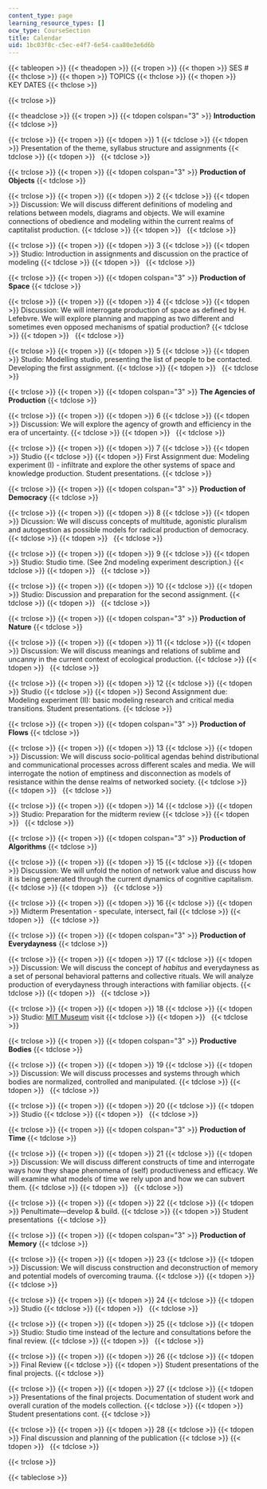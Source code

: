 ```yaml
---
content_type: page
learning_resource_types: []
ocw_type: CourseSection
title: Calendar
uid: 1bc03f8c-c5ec-e4f7-6e54-caa80e3e6d6b
---
```


{{< tableopen >}}
{{< theadopen >}}
{{< tropen >}}
{{< thopen >}}
SES #
{{< thclose >}}
{{< thopen >}}
TOPICS
{{< thclose >}}
{{< thopen >}}
KEY DATES
{{< thclose >}}

{{< trclose >}}

{{< theadclose >}}
{{< tropen >}}
{{< tdopen colspan="3" >}}
**Introduction**
{{< tdclose >}}

{{< trclose >}}
{{< tropen >}}
{{< tdopen >}}
1
{{< tdclose >}}
{{< tdopen >}}
Presentation of the theme, syllabus structure and assignments
{{< tdclose >}}
{{< tdopen >}}
 
{{< tdclose >}}

{{< trclose >}}
{{< tropen >}}
{{< tdopen colspan="3" >}}
**Production of Objects**
{{< tdclose >}}

{{< trclose >}}
{{< tropen >}}
{{< tdopen >}}
2
{{< tdclose >}}
{{< tdopen >}}
Discussion: We will discuss different definitions of modeling and relations between models, diagrams and objects. We will examine connections of obedience and modeling within the current realms of captitalist production.
{{< tdclose >}}
{{< tdopen >}}
 
{{< tdclose >}}

{{< trclose >}}
{{< tropen >}}
{{< tdopen >}}
3
{{< tdclose >}}
{{< tdopen >}}
Studio: Introduction in assignments and discussion on the practice of modeling
{{< tdclose >}}
{{< tdopen >}}
 
{{< tdclose >}}

{{< trclose >}}
{{< tropen >}}
{{< tdopen colspan="3" >}}
**Production of Space**
{{< tdclose >}}

{{< trclose >}}
{{< tropen >}}
{{< tdopen >}}
4
{{< tdclose >}}
{{< tdopen >}}
Discussion: We will interrogate production of space as defined by H. Lefebvre. We will explore planning and mapping as two different and sometimes even opposed mechanisms of spatial production?
{{< tdclose >}}
{{< tdopen >}}
 
{{< tdclose >}}

{{< trclose >}}
{{< tropen >}}
{{< tdopen >}}
5
{{< tdclose >}}
{{< tdopen >}}
Studio: Modelling studio, presenting the list of people to be contacted. Developing the first assignment.
{{< tdclose >}}
{{< tdopen >}}
 
{{< tdclose >}}

{{< trclose >}}
{{< tropen >}}
{{< tdopen colspan="3" >}}
**The Agencies of Production**
{{< tdclose >}}

{{< trclose >}}
{{< tropen >}}
{{< tdopen >}}
6
{{< tdclose >}}
{{< tdopen >}}
Discussion: We will explore the agency of growth and efficiency in the era of uncertainty.
{{< tdclose >}}
{{< tdopen >}}
 
{{< tdclose >}}

{{< trclose >}}
{{< tropen >}}
{{< tdopen >}}
7
{{< tdclose >}}
{{< tdopen >}}
Studio
{{< tdclose >}}
{{< tdopen >}}
First Assignment due: Modeling experiment (I) - infiltrate and explore the other systems of space and knowledge production. Student presentations.
{{< tdclose >}}

{{< trclose >}}
{{< tropen >}}
{{< tdopen colspan="3" >}}
**Production of Democracy**
{{< tdclose >}}

{{< trclose >}}
{{< tropen >}}
{{< tdopen >}}
8
{{< tdclose >}}
{{< tdopen >}}
Dicussion: We will discuss concepts of multitude, agonistic pluralism and autogestion as possible models for radical production of democracy.
{{< tdclose >}}
{{< tdopen >}}
 
{{< tdclose >}}

{{< trclose >}}
{{< tropen >}}
{{< tdopen >}}
9
{{< tdclose >}}
{{< tdopen >}}
Studio: Studio time. (See 2nd modeling experiment description.)
{{< tdclose >}}
{{< tdopen >}}
 
{{< tdclose >}}

{{< trclose >}}
{{< tropen >}}
{{< tdopen >}}
10
{{< tdclose >}}
{{< tdopen >}}
Studio: Discussion and preparation for the second assignment.
{{< tdclose >}}
{{< tdopen >}}
 
{{< tdclose >}}

{{< trclose >}}
{{< tropen >}}
{{< tdopen colspan="3" >}}
**Production of Nature**
{{< tdclose >}}

{{< trclose >}}
{{< tropen >}}
{{< tdopen >}}
11
{{< tdclose >}}
{{< tdopen >}}
Discussion: We will discuss meanings and relations of sublime and uncanny in the current context of ecological production.
{{< tdclose >}}
{{< tdopen >}}
 
{{< tdclose >}}

{{< trclose >}}
{{< tropen >}}
{{< tdopen >}}
12
{{< tdclose >}}
{{< tdopen >}}
Studio
{{< tdclose >}}
{{< tdopen >}}
Second Assignment due: Modeling experiment (II): basic modeling research and critical media transitions. Student presentations.
{{< tdclose >}}

{{< trclose >}}
{{< tropen >}}
{{< tdopen colspan="3" >}}
**Production of Flows**
{{< tdclose >}}

{{< trclose >}}
{{< tropen >}}
{{< tdopen >}}
13
{{< tdclose >}}
{{< tdopen >}}
Discussion: We will discuss socio-political agendas behind distributional and communicational processes across different scales and media. We will interrogate the notion of emptiness and disconnection as models of resistance within the dense realms of networked society.
{{< tdclose >}}
{{< tdopen >}}
 
{{< tdclose >}}

{{< trclose >}}
{{< tropen >}}
{{< tdopen >}}
14
{{< tdclose >}}
{{< tdopen >}}
Studio: Preparation for the midterm review
{{< tdclose >}}
{{< tdopen >}}
 
{{< tdclose >}}

{{< trclose >}}
{{< tropen >}}
{{< tdopen colspan="3" >}}
**Production of Algorithms**
{{< tdclose >}}

{{< trclose >}}
{{< tropen >}}
{{< tdopen >}}
15
{{< tdclose >}}
{{< tdopen >}}
Discussion: We will unfold the notion of network value and discuss how it is being generated through the current dynamics of cognitive capitalism.
{{< tdclose >}}
{{< tdopen >}}
 
{{< tdclose >}}

{{< trclose >}}
{{< tropen >}}
{{< tdopen >}}
16
{{< tdclose >}}
{{< tdopen >}}
Midterm Presentation - speculate, intersect, fail
{{< tdclose >}}
{{< tdopen >}}
 
{{< tdclose >}}

{{< trclose >}}
{{< tropen >}}
{{< tdopen colspan="3" >}}
**Production of Everydayness**
{{< tdclose >}}

{{< trclose >}}
{{< tropen >}}
{{< tdopen >}}
17
{{< tdclose >}}
{{< tdopen >}}
Discussion: We will discuss the concept of _habitus_ and everydayness as a set of personal behavioral patterns and collective rituals. We will analyze production of everydayness through interactions with familiar objects.
{{< tdclose >}}
{{< tdopen >}}
 
{{< tdclose >}}

{{< trclose >}}
{{< tropen >}}
{{< tdopen >}}
18
{{< tdclose >}}
{{< tdopen >}}
Studio: [MIT Museum](https://mitmuseum.mit.edu/) visit
{{< tdclose >}}
{{< tdopen >}}
 
{{< tdclose >}}

{{< trclose >}}
{{< tropen >}}
{{< tdopen colspan="3" >}}
**Productive Bodies**
{{< tdclose >}}

{{< trclose >}}
{{< tropen >}}
{{< tdopen >}}
19
{{< tdclose >}}
{{< tdopen >}}
Discussion: We will discuss processes and systems through which bodies are normalized, controlled and manipulated.
{{< tdclose >}}
{{< tdopen >}}
 
{{< tdclose >}}

{{< trclose >}}
{{< tropen >}}
{{< tdopen >}}
20
{{< tdclose >}}
{{< tdopen >}}
Studio
{{< tdclose >}}
{{< tdopen >}}
 
{{< tdclose >}}

{{< trclose >}}
{{< tropen >}}
{{< tdopen colspan="3" >}}
**Production of Time**
{{< tdclose >}}

{{< trclose >}}
{{< tropen >}}
{{< tdopen >}}
21
{{< tdclose >}}
{{< tdopen >}}
Discussion: We will discuss different constructs of time and interrogate ways how they shape phenomena of (self) productiveness and efficacy. We will examine what models of time we rely upon and how we can subvert them.
{{< tdclose >}}
{{< tdopen >}}
 
{{< tdclose >}}

{{< trclose >}}
{{< tropen >}}
{{< tdopen >}}
22
{{< tdclose >}}
{{< tdopen >}}
Penultimate—develop & build.
{{< tdclose >}}
{{< tdopen >}}
Student presentations 
{{< tdclose >}}

{{< trclose >}}
{{< tropen >}}
{{< tdopen colspan="3" >}}
**Production of Memory**
{{< tdclose >}}

{{< trclose >}}
{{< tropen >}}
{{< tdopen >}}
23
{{< tdclose >}}
{{< tdopen >}}
Discussion: We will discuss construction and deconstruction of memory and potential models of overcoming trauma.
{{< tdclose >}}
{{< tdopen >}}
 
{{< tdclose >}}

{{< trclose >}}
{{< tropen >}}
{{< tdopen >}}
24
{{< tdclose >}}
{{< tdopen >}}
Studio
{{< tdclose >}}
{{< tdopen >}}
 
{{< tdclose >}}

{{< trclose >}}
{{< tropen >}}
{{< tdopen >}}
25
{{< tdclose >}}
{{< tdopen >}}
Studio: Studio time instead of the lecture and consultations before the final review.
{{< tdclose >}}
{{< tdopen >}}
 
{{< tdclose >}}

{{< trclose >}}
{{< tropen >}}
{{< tdopen >}}
26
{{< tdclose >}}
{{< tdopen >}}
Final Review
{{< tdclose >}}
{{< tdopen >}}
Student presentations of the final projects.
{{< tdclose >}}

{{< trclose >}}
{{< tropen >}}
{{< tdopen >}}
27
{{< tdclose >}}
{{< tdopen >}}
Presentations of the final projects. Documentation of student work and overall curation of the models collection.
{{< tdclose >}}
{{< tdopen >}}
Student presentations cont.
{{< tdclose >}}

{{< trclose >}}
{{< tropen >}}
{{< tdopen >}}
28
{{< tdclose >}}
{{< tdopen >}}
Final discussion and planning of the publication
{{< tdclose >}}
{{< tdopen >}}
 
{{< tdclose >}}

{{< trclose >}}

{{< tableclose >}}